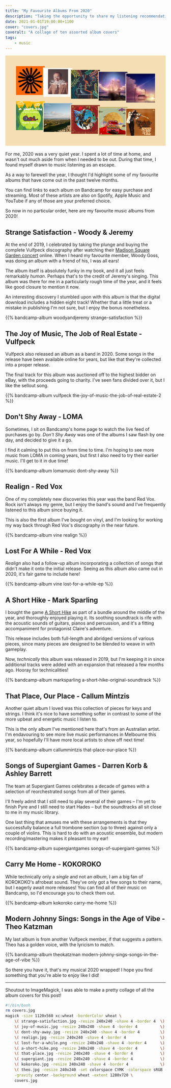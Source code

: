 ```yaml
---
title: "My Favourite Albums From 2020"
description: "Taking the opportunity to share my listening recommendations from the year past"
date: 2021-01-01T19:00:00+1100
cover: "covers.jpg"
coveralt: "A collage of ten assorted album covers"
tags:
    - music
---
```


![A collage of ten assorted album covers](./covers.jpg)

For me, 2020 was a very quiet year. I spent a lot of time at home, and wasn't out much aside from when I needed to be out. During that time, I found myself drawn to music listening as an escape.

As a way to farewell the year, I thought I'd highlight some of my favourite albums that have come out in the past twelve months.

You can find links to each album on Bandcamp for easy purchase and streaming. Most of these artists are also on Spotify, Apple Music and YouTube if any of those are your preferred choice.

So now in no particular order, here are my favourite music albums from 2020!

<!--more-->

## Strange Satisfaction - Woody & Jeremy

At the end of 2019, I celebrated by taking the plunge and buying the complete Vulfpeck discography after watching their [Madison Square Garden concert](https://www.youtube.com/watch?v=rv4wf7bzfFE) online. When I heard my favourite member, Woody Goss, was doing an album with a friend of his, I was all ears!

The album itself is absolutely funky in my book, and it all just feels remarkably _human_. Perhaps that's to the credit of Jeremy's singing. This album was there for me in a particularly rough time of the year, and it feels like good closure to mention it now.

An interesting discovery I stumbled upon with this album is that the digital download includes a hidden eight track! Whether that a little treat or a mistake in publishing I'm not sure, but I enjoy the bonus nonetheless.

{{% bandcamp-album woodyandjeremy strange-satisfaction %}}

## The Joy of Music, The Job of Real Estate - Vulfpeck

Vulfpeck also released an album as a band in 2020. Some songs in the release have been available online for years, but like that they're collected into a proper release.

The final track for this album was auctioned off to the highest bidder on eBay, with the proceeds going to charity. I've seen fans divided over it, but I like the sellout song.

{{% bandcamp-album vulfpeck the-joy-of-music-the-job-of-real-estate-2 %}}

## Don't Shy Away - LOMA

Sometimes, I sit on Bandcamp's home page to watch the live feed of purchases go by. _Don't Shy Away_ was one of the albums I saw flash by one day, and decided to give it a go.

I find it calming to put this on from time to time. I'm hoping to see more music from LOMA in coming years, but first I also need to try their earlier music. I'll get to it in due time!

{{% bandcamp-album lomamusic dont-shy-away %}}

## Realign - Red Vox

One of my completely new discoveries this year was the band Red Vox. Rock isn't always my genre, but I enjoy the band's sound and I've frequently listened to this album since buying it.

This is also the first album I've bought on vinyl, and I'm looking for working my way back through Red Vox's discography in the near future.

{{% bandcamp-album vine realign %}}

## Lost For A While - Red Vox

_Realign_ also had a follow-up album incorporating a collection of songs that didn't make it onto the initial release. Seeing as this album also came out in 2020, it's fair game to include here!

{{% bandcamp-album vine lost-for-a-while-ep %}}

## A Short Hike - Mark Sparling

I bought the game [A Short Hike](https://ashorthike.com/) as part of a bundle around the middle of the year, and thoroughly enjoyed playing it. Its soothing soundtrack is rife with the acoustic sounds of guitars, pianos and percussion, and it's a fitting accompaniment for protagonist Claire's adventure.

This release includes both full-length and abridged versions of various pieces, since many pieces are designed to be blended to weave in with gameplay.

Now, _technically_ this album was released in 2019, but I'm keeping it in since additional tracks were added with an expansion that released a few months ago. Hooray for technicalities!

{{% bandcamp-album marksparling a-short-hike-original-soundtrack %}}

## That Place, Our Place - Callum Mintzis

Another quiet album I loved was this collection of pieces for keys and strings. I think it's nice to have something softer in contrast to some of the more upbeat and energetic music I listen to.

This is the only album I've mentioned here that's from an Australian artist. I'm endavouring to see more live music performances in Melbourne this year, so hopefully I'll have more local artists to show off next time!

{{% bandcamp-album callummintzis that-place-our-place %}}

## Songs of Supergiant Games - Darren Korb & Ashley Barrett

The team at Supergiant Games celebrates a decade of games with a selection of reorchestrated songs from all of their games.

I'll freely admit that I still need to play several of their games – I'm yet to finish Pyre and I still need to start Hades – but the soundtracks all sit close to me in my music library.

One last thing that amuses me with these arrangements is that they successfully balance a full trombone section (up to three) against only a couple of violins. This is hard to do with an acoustic ensemble, but modern recording/mastering makes it pleasant to my ear!

{{% bandcamp-album supergiantgames songs-of-supergiant-games %}}

## Carry Me Home - KOKOROKO

While technically only a _single_ and not an _album_, I am a big fan of KOROKOKO's afrobeat sound. They've only got a few songs to their name, but I eagerly await more releases! You can find all of their music on Bandcamp, so I'd encourage you to check them out.

{{% bandcamp-album kokoroko carry-me-home %}}

## Modern Johnny Sings: Songs in the Age of Vibe - Theo Katzman

My last album is from another Vulfpeck member, if that suggests a pattern. Theo has a golden voice, with the lyricism to match.

{{% bandcamp-album theokatzman modern-johnny-sings-songs-in-the-age-of-vibe %}}

So there you have it, that's my musical 2020 wrapped! I hope you find something that you're able to enjoy like I did!

---

Shoutout to ImageMagick, I was able to make a pretty collage of all the album covers for this post!

```sh
#!/bin/bash
rm covers.jpg
magick -size 1120x560 xc:wheat -borderColor wheat \
    \( strange-satisfaction.jpg -resize 240x240 -shave 4 -border 4  \) -geometry +0+0 -composite \
    \( joy-of-music.jpg -resize 240x240 -shave 4 -border 4          \) -geometry +220+12 -composite \
    \( dont-shy-away.jpg -resize 240x240 -shave 4 -border 4         \) -geometry +440+24 -composite \
    \( realign.jpg -resize 240x240 -shave 4 -border 4               \) -geometry +660+36 -composite \
    \( lost-for-a-while.png -resize 240x240 -shave 4 -border 4      \) -geometry +880+48 -composite \
    \( a-short-hike.png -resize 240x240 -shave 4 -border 4          \) -geometry +0+272 -composite \
    \( that-place.jpg -resize 240x240 -shave 4 -border 4            \) -geometry +220+284 -composite \
    \( supergiant.jpg -resize 240x240 -shave 4 -border 4            \) -geometry +440+296 -composite \
    \( kokoroko.jpg -resize 240x240 -shave 4 -border 4              \) -geometry +660+308 -composite \
    \( theo.jpg -resize 240x240 -set colorspace CYMK -colorspace sRGB -shave 4 -border 4 \) -geometry +880+320 -composite \
    -gravity center -background wheat -extent 1280x720 \
    covers.jpg
```
